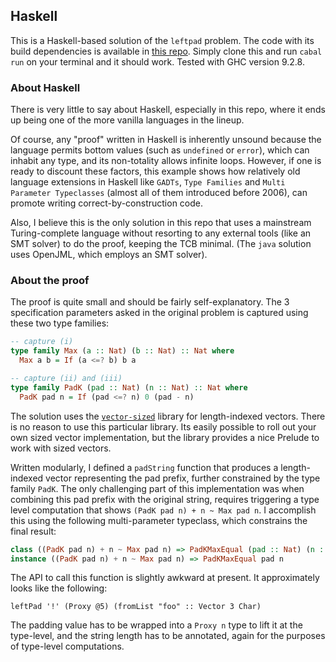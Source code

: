 ## Haskell

This is a Haskell-based solution of the `leftpad` problem. The code with its build dependencies is available in [this repo](https://github.com/Abhiroop/leftpad/tree/master). Simply clone this and run `cabal run` on your terminal and it should work. Tested with GHC version 9.2.8.

### About Haskell

There is very little to say about Haskell, especially in this repo, where it ends up being one of the more vanilla languages in the lineup.

Of course, any "proof" written in Haskell is inherently unsound because the language permits bottom values (such as `undefined` or `error`), which can inhabit any type, and its non-totality allows infinite loops. However, if one is ready to discount these factors, this example shows how relatively old language extensions in Haskell like `GADTs`, `Type Families` and `Multi Parameter Typeclasses` (almost all of them introduced before 2006), can promote writing correct-by-construction code.

Also, I believe this is the only solution in this repo that uses a mainstream Turing-complete language without resorting to any external tools (like an SMT solver) to do the proof, keeping the TCB minimal. (The `java` solution uses OpenJML, which employs an SMT solver).

### About the proof

The proof is quite small and should be fairly self-explanatory. The 3 specification parameters asked in the original problem is captured using these two type families:

```haskell
-- capture (i)
type family Max (a :: Nat) (b :: Nat) :: Nat where
  Max a b = If (a <=? b) b a

-- capture (ii) and (iii)
type family PadK (pad :: Nat) (n :: Nat) :: Nat where
  PadK pad n = If (pad <=? n) 0 (pad - n)
```

The solution uses the [`vector-sized`](https://hackage.haskell.org/package/vector-sized) library for length-indexed vectors. There is no reason to use this particular library. Its easily possible to roll out your own sized vector implementation, but the library provides a nice Prelude to work with sized vectors.

Written modularly, I defined a `padString` function that produces a length-indexed vector representing the pad prefix, further constrained by the type family `PadK`. The only challenging part of this implementation was when combining this pad prefix with the original string, requires triggering a type level computation that shows `(PadK pad n) + n ~ Max pad n`. I accomplish this using the following multi-parameter typeclass, which constrains the final result:

```haskell
class ((PadK pad n) + n ~ Max pad n) => PadKMaxEqual (pad :: Nat) (n :: Nat)
instance ((PadK pad n) + n ~ Max pad n) => PadKMaxEqual pad n
```

The API to call this function is slightly awkward at present. It approximately looks like the following:

```
leftPad '!' (Proxy @5) (fromList "foo" :: Vector 3 Char)
```

The padding value has to be wrapped into a `Proxy n` type to lift it at the type-level, and the string length has to be annotated, again for the purposes of type-level computations.


